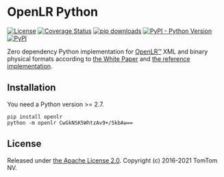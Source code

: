 # OpenLR Python

[![License](https://img.shields.io/badge/License-Apache%202.0-green.svg)](LICENSE)
[![Coverage Status](https://img.shields.io/codecov/c/github/tomtom-international/openlr-python/master.svg)](https://codecov.io/github/tomtom-international/openlr-python?branch=master)
[![pip downloads](https://img.shields.io/pypi/dm/openlr)](https://pypi.org/project/openlr)
[![PyPI - Python Version](https://img.shields.io/pypi/pyversions/openlr)](https://pypi.org/project/openlr)
[![PyPI](https://img.shields.io/pypi/v/openlr)](https://pypi.org/project/openlr)

Zero dependency Python implementation for
[OpenLR™](https://www.openlr-association.com) XML and binary physical formats according to
[the White Paper](https://www.openlr-association.com/fileadmin/user_upload/openlr-whitepaper_v1.5.pdf)
and [the reference implementation](https://github.com/tomtom-international/openlr).

## Installation

You need a Python version >= 2.7.

```
pip install openlr
python -m openlr CwGkNSK5WhtzAv9+/5kbAw==
```

## License

Released under [the Apache License 2.0](LICENSE).
Copyright (c) 2016-2021 TomTom NV.
